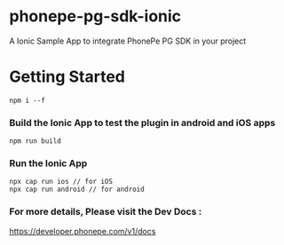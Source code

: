 # phonepe-pg-sdk-ionic
A Ionic Sample App to integrate PhonePe PG SDK in your project 

# Getting Started

```
npm i --f
```

### Build the Ionic App to test the plugin in android and iOS apps

```
npm run build
```

### Run the Ionic App

```
npx cap run ios // for iOS
npx cap run android // for android
```

### For more details, Please visit the Dev Docs : 

https://developer.phonepe.com/v1/docs
